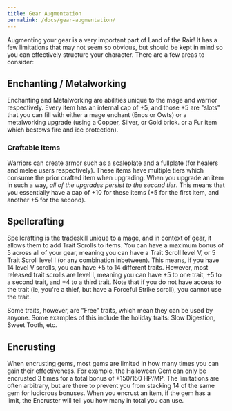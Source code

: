 ```yaml
---
title: Gear Augmentation
permalink: /docs/gear-augmentation/
---
```


Augmenting your gear is a very important part of Land of the Rair! It has a few limitations that may not seem so obvious, but should be kept in mind so you can effectively structure your character. There are a few areas to consider:

## Enchanting / Metalworking

Enchanting and Metalworking are abilities unique to the mage and warrior respectively. Every item has an internal cap of +5, and those +5 are "slots" that you can fill with either a mage enchant (Enos or Owts) or a metalworking upgrade (using a Copper, Silver, or Gold brick. or a Fur item which bestows fire and ice protection).

### Craftable Items

Warriors can create armor such as a scaleplate and a fullplate (for healers and melee users respectively). These items have multiple tiers which consume the prior crafted item when upgrading. When you upgrade an item in such a way, _all of the upgrades persist to the second tier_. This means that you essentially have a cap of +10 for these items (+5 for the first item, and another +5 for the second).

## Spellcrafting

Spellcrafting is the tradeskill unique to a mage, and in context of gear, it allows them to add Trait Scrolls to items. You can have a maximum bonus of 5 across all of your gear, meaning you can have a Trait Scroll level V, or 5 Trait Scroll level I (or any combination inbetween). This means, if you have 14 level V scrolls, you can have +5 to 14 different traits. However, most released trait scrolls are level I, meaning you can have +5 to one trait, +5 to a second trait, and +4 to a third trait. Note that if you do not have access to the trait (ie, you're a thief, but have a Forceful Strike scroll), you cannot use the trait. 

Some traits, however, are "Free" traits, which mean they can be used by anyone. Some examples of this include the holiday traits: Slow Digestion, Sweet Tooth, etc.

## Encrusting

When encrusting gems, most gems are limited in how many times you can gain their effectiveness. For example, the Halloween Gem can only be encrusted 3 times for a total bonus of +150/150 HP/MP. The limitations are often arbitrary, but are there to prevent you from stacking 14 of the same gem for ludicrous bonuses. When you encrust an item, if the gem has a limit, the Encruster will tell you how many in total you can use.
